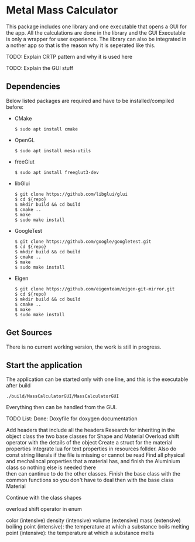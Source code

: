 # Metal Mass Calculator

This package includes one library and one executable that opens a GUI for the app. All the calculations are done in the library and the GUI Executable is only a wrapper for user experience. The library can also be integrated in a nother app so that is the reason why it is seperated like this.

TODO: Explain CRTP pattern and why it is used here

TODO: Explain the GUI stuff

## Dependencies

Below listed packages are required and have to be installed/compiled before:

* CMake
  ```
  $ sudo apt install cmake
  ```

* OpenGL
  ```
  $ sudo apt install mesa-utils
  ```

* freeGlut
  ```
  $ sudo apt install freeglut3-dev
  ```

* libGlui
  ```
  $ git clone https://github.com/libglui/glui
  $ cd ${repo}
  $ mkdir build && cd build
  $ cmake ..
  $ make 
  $ sudo make install
  ```

* GoogleTest
  ```
  $ git clone https://github.com/google/googletest.git
  $ cd ${repo}
  $ mkdir build && cd build
  $ cmake ..
  $ make 
  $ sudo make install
  ```

* Eigen
  ```
  $ git clone https://github.com/eigenteam/eigen-git-mirror.git
  $ cd ${repo}
  $ mkdir build && cd build
  $ cmake ..
  $ make 
  $ sudo make install
  ```

## Get Sources

There is no current working version, the work is still in progress.

## Start the application

The application can be started only with one line, and this is the executable after build

```
./build/MassCalculatorGUI/MassCalculatorGUI
```

Everything then can be handled from the GUI.

TODO List:
Done: Doxyfile for doxygen documentation

Add headers that include all the headers
Research for inheriting in the object class the two base classes for Shape and Material
Overload shift operator with the details of the object
Create a struct for the material properties
Integrate lua for text properties in resources follder. Also do const string literals if the file is missing or cannot be read
Find all physical and mechalincal properties that a material has, and finish the Aluminium class so nothing else is needed there \
then can cantinue to do the other classes.
Finish the base class with the common functions so you don't have to deal then with the base class Material

Continue with the class shapes

overload shift operator in enum

color (intensive)
density (intensive)
volume (extensive)
mass (extensive)
boiling point (intensive): the temperature at which a substance boils
melting point (intensive): the temperature at which a substance melts